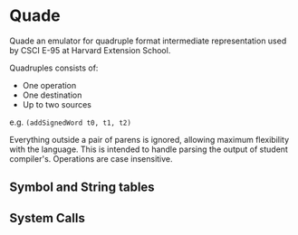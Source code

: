# Quade

Quade an emulator for quadruple format intermediate representation used by CSCI
E-95 at Harvard Extension School.

Quadruples consists of:

  * One operation
  * One destination
  * Up to two sources

   e.g. `(addSignedWord t0, t1, t2)`

Everything outside a pair of parens is ignored, allowing maximum flexibility
with the language.  This is intended to handle parsing the output of student
compiler's.  Operations are case insensitive.

## Symbol and String tables

## System Calls


